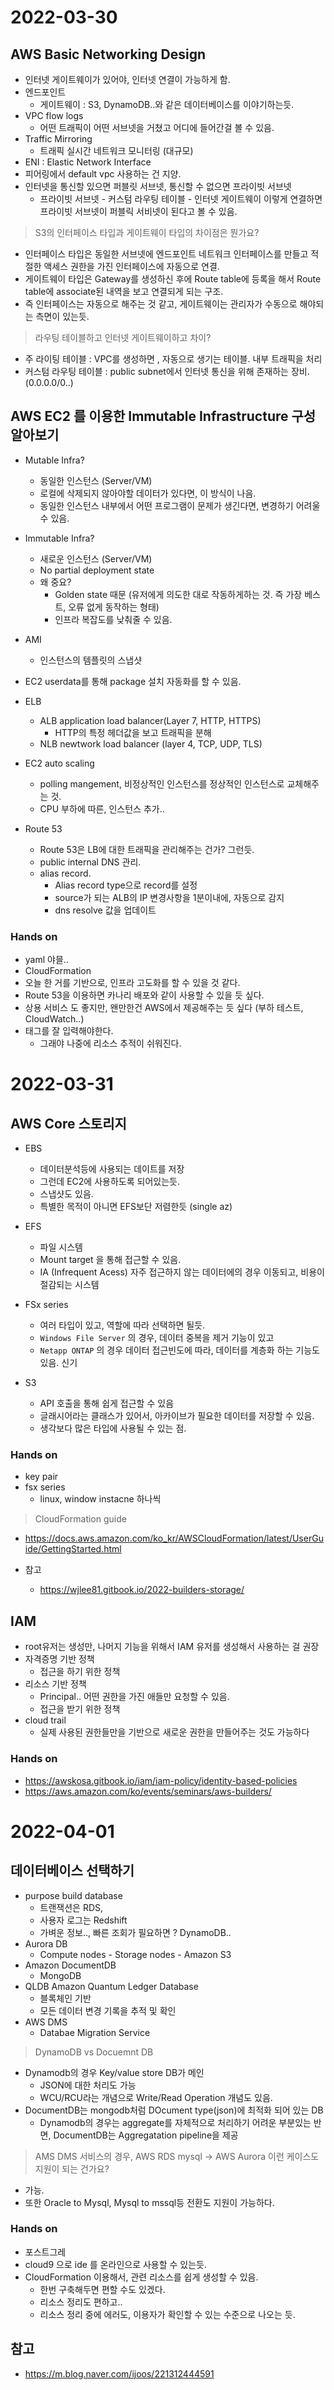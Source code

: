 # 2022-03-30

## AWS Basic Networking Design
- 인터넷 게이트웨이가 있어야, 인터넷 연결이 가능하게 함.
- 엔드포인트
    - 게이트웨이 : S3, DynamoDB..와 같은 데이터베이스를 이야기하는듯.
- VPC flow logs
    - 어떤 트래픽이 어떤 서브넷을 거쳤고 어디에 들어간걸 볼 수 있음.
- Traffic Mirroring
    - 트래픽 실시간 네트워크 모니터링 (대규모)
- ENI : Elastic Network Interface
- 피어링에서 default vpc 사용하는 건 지양.
- 인터넷을 통신할 있으면 퍼블릿 서브넷, 통신할 수 없으면 프라이빗 서브넷
    - 프라이빗 서브넷 - 커스텀 라우팅 테이블 - 인터넷 게이트웨이 이렇게 연결하면 프라이빗 서브넷이 퍼블릭 서비넷이 된다고 볼 수 있음.


> S3의 인터페이스 타입과 게이트웨이 타입의 차이점은 뭔가요?
- 인터페이스 타입은 동일한 서브넷에 엔드포인트 네트워크 인터페이스를 만들고 적절한 액세스 권한을 가진 인터페이스에 자동으로 연결. 
- 게이트웨이 타입은 Gateway를 생성하신 후에 Route table에 등록을 해서 Route table에 associate된 내역을 보고 연결되게 되는 구조.
- 즉 인터페이스는 자동으로 해주는 것 같고, 게이트웨이는 관리자가 수동으로 해야되는 측면이 있는듯.


> 라우팅 테이블하고 인터넷 게이트웨이하고 차이?
- 주 라이팅 테이블 :  VPC를 생성하면 , 자동으로 생기는 테이블. 내부 트래픽을 처리
- 커스텀 라우팅 테이블 : public subnet에서 인터넷 통신을 위해 존재하는 장비. (0.0.0.0/0..)


## AWS EC2 를 이용한 Immutable Infrastructure 구성 알아보기
- Mutable Infra?
    - 동일한 인스턴스 (Server/VM)
    - 로컬에 삭제되지 않아야할 데이터가 있다면, 이 방식이 나음.
    - 동일한 인스턴스 내부에서 어떤 프로그램이 문제가 생긴다면, 변경하기 어려울 수 있음.
- Immutable Infra?
    - 새로운 인스턴스 (Server/VM)
    - No partial deployment state
    - 왜 중요?
        - Golden state 때문 (유저에게 의도한 대로 작동하게하는 것. 즉 가장 베스트, 오류 없게 동작하는 형태)
        - 인프라 복잡도를 낮춰줄 수 있음.
- AMI
    - 인스턴스의 템플릿의 스냅샷
- EC2 userdata를 통해 package 설치 자동화를 할 수 있음.
- ELB
    - ALB application load balancer(Layer 7, HTTP, HTTPS)
        - HTTP의 특정 헤더값을 보고 트래픽을 분해
    - NLB newtwork load balancer (layer 4, TCP, UDP, TLS)
- EC2 auto scaling
    - polling mangement, 비정상적인 인스턴스를 정상적인 인스턴스로 교체해주는 것.
    - CPU 부하에 따른, 인스턴스 추가..

- Route 53
    - Route 53은 LB에 대한 트래픽을 관리해주는 건가? 그런듯.
    - public internal DNS 관리.
    - alias record. 
        -  Alias record type으로 record를 설정
        -  source가 되는 ALB의 IP 변경사항을 1분이내에, 자동으로 감지
        -  dns resolve 값을 업데이트

### Hands on
- yaml 야믈..
- CloudFormation
- 오늘 한 거를 기반으로, 인프라 고도화를 할 수 있을 것 같다.
- Route 53을 이용하면 카나리 배포와 같이 사용할 수 있을 듯 싶다.
- 상용 서비스 도 좋지만, 왠만한건 AWS에서 제공해주는 듯 싶다 (부하 테스트, CloudWatch..)
- 태그를 잘 입력해야한다.
    - 그래야 나중에 리소스 추적이 쉬워진다.


# 2022-03-31

## AWS Core 스토리지
- EBS 
    - 데이터분석등에 사용되는 데이트를 저장
    - 그런데 EC2에 사용하도록 되어있는듯.
    - 스냅샷도 있음.
    - 특별한 목적이 아니면 EFS보단 저렴한듯 (single az)

- EFS
    - 파일 시스템
    - Mount target 을 통해 접근할 수 있음.
    - IA (Infrequent Acess) 자주 접근하지 않는 데이터에의 경우 이동되고, 비용이 절감되는 시스템

- FSx series
    - 여러 타입이 있고, 역할에 따라 선택하면 될듯.
    - `Windows File Server` 의 경우, 데이터 중복을 제거 기능이 있고
    - `Netapp ONTAP` 의 경우 데이터 접근빈도에 따라, 데이터를 계층화 하는 기능도 있음. 신기

- S3
    - API 호출을 통해 쉽게 접근할 수 있음
    - 글래시어라는 클래스가 있어서, 아카이브가 필요한 데이터를 저장할 수 있음.
    - 생각보다 많은 타입에 사용될 수 있는 점.

### Hands on
- key pair
- fsx series
    - linux, window instacne 하나씩

> CloudFormation guide
- https://docs.aws.amazon.com/ko_kr/AWSCloudFormation/latest/UserGuide/GettingStarted.html

- 참고
    - https://wjlee81.gitbook.io/2022-builders-storage/

## IAM
- root유저는 생성만, 나머지 기능을 위해서 IAM 유저를 생성해서 사용하는 걸 권장
- 자격증명 기반 정책
    - 접근을 하기 위한 정책
- 리소스 기반 정책
    - Principal.. 어떤 권한을 가진 애들만 요청할 수 있음.
    - 접근을 받기 위한 정책
- cloud trail
    - 실제 사용된 권한들만을 기반으로 새로운 권한을 만들어주는 것도 가능하다    

### Hands on
- https://awskosa.gitbook.io/iam/iam-policy/identity-based-policies
- https://aws.amazon.com/ko/events/seminars/aws-builders/


# 2022-04-01

## 데이터베이스 선택하기
- purpose build database
    - 트랜잭션은 RDS,
    - 사용자 로그는 Redshift
    - 가벼운 정보.., 빠른 조회가 필요하면 ? DynamoDB.. 
- Aurora DB
    - Compute nodes - Storage nodes - Amazon S3
- Amazon DocumentDB
    - MongoDB
- QLDB Amazon Quantum Ledger Database
    - 블록체인 기반
    - 모든 데이터 변경 기록을 추적 및 확인
- AWS DMS
    - Databae Migration Service


> DynamoDB vs Docuemnt DB
- Dynamodb의 경우 Key/value store DB가 메인
    - JSON에 대한 처리도 가능 
    - WCU/RCU라는 개념으로 Write/Read Operation 개념도 있음. 
- DocumentDB는 mongodb처럼 DOcument type(json)에 최적화 되어 있는 DB
    - Dynamodb의 경우는 aggregate를 자체적으로 처리하기 어려운 부분있는 반면, DocumentDB는 Aggregatation pipeline을 제공

> AMS DMS 서비스의 경우, AWS RDS mysql -> AWS Aurora 이런 케이스도 지원이 되는 건가요?
- 가능. 
- 또한 Oracle to Mysql, Mysql to mssql등 전환도 지원이 가능하다.

### Hands on
- 포스트그레
- cloud9 으로 ide 를 온라인으로 사용할 수 있는듯.
- CloudFormation 이용해서, 관련 리소스를 쉽게 생성할 수 있음.
    - 한번 구축해두면 편할 수도 있겠다.
    - 리소스 정리도 편하고..
    - 리소스 정리 중에 에러도, 이용자가 확인할 수 있는 수준으로 나오는 듯.
    


## 참고
- https://m.blog.naver.com/ijoos/221312444591